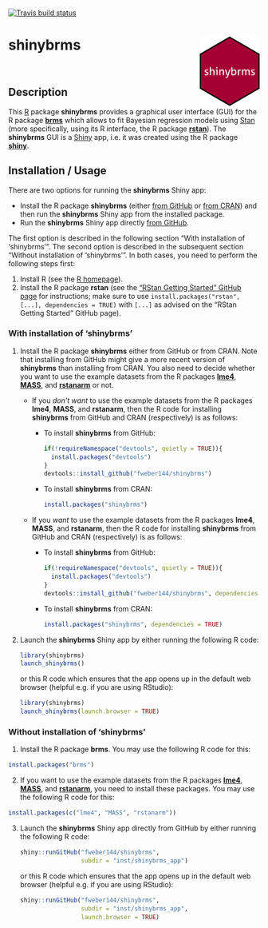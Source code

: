 
<br>

<!-- badges: start -->

[![Travis build
status](https://travis-ci.org/fweber144/shinybrms.svg?branch=master)](https://travis-ci.org/fweber144/shinybrms)
<!-- badges: end -->

# shinybrms <img src='man/figures/logo.svg' align="right" height="139" />

<br>

## Description

This [R](https://www.R-project.org/) package **shinybrms** provides a
graphical user interface (GUI) for the R package
[**brms**](https://CRAN.R-project.org/package=brms) which allows to fit
Bayesian regression models using [Stan](https://mc-stan.org/) (more
specifically, using its R interface, the R package
[**rstan**](https://CRAN.R-project.org/package=rstan)). The
**shinybrms** GUI is a [Shiny](https://shiny.rstudio.com/) app, i.e. it
was created using the R package
[**shiny**](https://CRAN.R-project.org/package=shiny).

## Installation / Usage

There are two options for running the **shinybrms** Shiny app:

  - Install the R package **shinybrms** (either [from
    GitHub](https://github.com/fweber144/shinybrms) or [from
    CRAN](https://CRAN.R-project.org/package=shinybrms)) and then run
    the **shinybrms** Shiny app from the installed package.
  - Run the **shinybrms** Shiny app directly [from
    GitHub](https://github.com/fweber144/shinybrms/tree/master/inst/shinybrms_app).

The first option is described in the following section “With
installation of ‘shinybrms’”. The second option is described in the
subsequent section “Without installation of ‘shinybrms’”. In both cases,
you need to perform the following steps first:

1.  Install R (see the [R homepage](https://www.R-project.org/)).
2.  Install the R package **rstan** (see the [“RStan Getting Started”
    GitHub
    page](https://github.com/stan-dev/rstan/wiki/RStan-Getting-Started)
    for instructions; make sure to use `install.packages("rstan", [...],
    dependencies = TRUE)` with `[...]` as advised on the “RStan Getting
    Started” GitHub page).

### With installation of ‘shinybrms’

1.  Install the R package **shinybrms** either from GitHub or from CRAN.
    Note that installing from GitHub might give a more recent version of
    **shinybrms** than installing from CRAN. You also need to decide
    whether you want to use the example datasets from the R packages
    [**lme4**](https://CRAN.R-project.org/package=lme4),
    [**MASS**](https://CRAN.R-project.org/package=MASS), and
    [**rstanarm**](https://CRAN.R-project.org/package=rstanarm) or not.
    
      - If you *don’t want* to use the example datasets from the R
        packages **lme4**, **MASS**, and **rstanarm**, then the R code
        for installing **shinybrms** from GitHub and CRAN (respectively)
        is as follows:
          - To install **shinybrms** from GitHub:
            
            ``` r
            if(!requireNamespace("devtools", quietly = TRUE)){
              install.packages("devtools")
            }
            devtools::install_github("fweber144/shinybrms")
            ```
        
          - To install **shinybrms** from CRAN:
            
            ``` r
            install.packages("shinybrms")
            ```
      - If you *want* to use the example datasets from the R packages
        **lme4**, **MASS**, and **rstanarm**, then the R code for
        installing **shinybrms** from GitHub and CRAN (respectively) is
        as follows:
          - To install **shinybrms** from GitHub:
            
            ``` r
            if(!requireNamespace("devtools", quietly = TRUE)){
              install.packages("devtools")
            }
            devtools::install_github("fweber144/shinybrms", dependencies = TRUE)
            ```
        
          - To install **shinybrms** from CRAN:
            
            ``` r
            install.packages("shinybrms", dependencies = TRUE)
            ```

2.  Launch the **shinybrms** Shiny app by either running the following R
    code:
    
    ``` r
    library(shinybrms)
    launch_shinybrms()
    ```
    
    or this R code which ensures that the app opens up in the default
    web browser (helpful e.g. if you are using RStudio):
    
    ``` r
    library(shinybrms)
    launch_shinybrms(launch.browser = TRUE)
    ```

### Without installation of ‘shinybrms’

1.  Install the R package **brms**. You may use the following R code for
    this:

<!-- end list -->

``` r
install.packages("brms")
```

2.  If you want to use the example datasets from the R packages
    [**lme4**](https://CRAN.R-project.org/package=lme4),
    [**MASS**](https://CRAN.R-project.org/package=MASS), and
    [**rstanarm**](https://CRAN.R-project.org/package=rstanarm), you
    need to install these packages. You may use the following R code for
    this:

<!-- end list -->

``` r
install.packages(c("lme4", "MASS", "rstanarm"))
```

3.  Launch the **shinybrms** Shiny app directly from GitHub by either
    running the following R code:
    
    ``` r
    shiny::runGitHub("fweber144/shinybrms",
                     subdir = "inst/shinybrms_app")
    ```
    
    or this R code which ensures that the app opens up in the default
    web browser (helpful e.g. if you are using RStudio):
    
    ``` r
    shiny::runGitHub("fweber144/shinybrms",
                     subdir = "inst/shinybrms_app",
                     launch.browser = TRUE)
    ```
